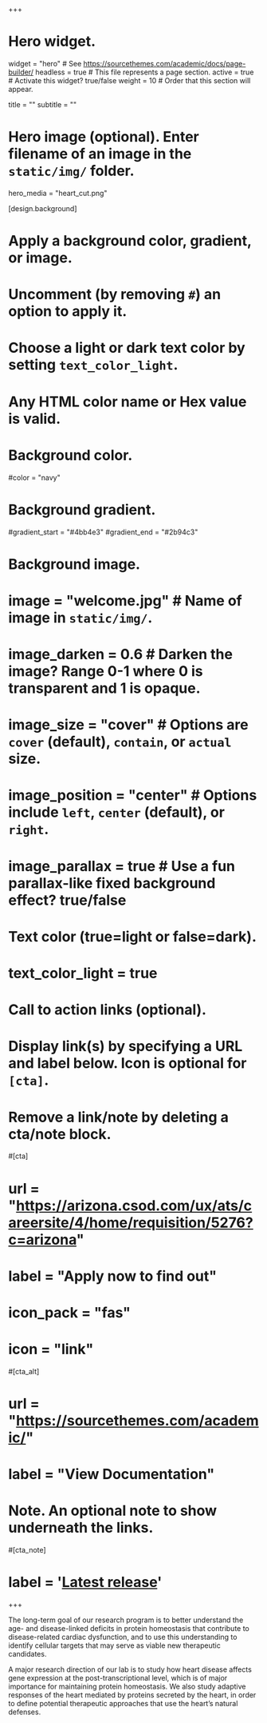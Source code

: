 +++
# Hero widget.
widget = "hero"  # See https://sourcethemes.com/academic/docs/page-builder/
headless = true  # This file represents a page section.
active = true  # Activate this widget? true/false
weight = 10  # Order that this section will appear.

title = ""
subtitle = ""

# Hero image (optional). Enter filename of an image in the `static/img/` folder.
hero_media = "heart_cut.png"

[design.background]
  # Apply a background color, gradient, or image.
  #   Uncomment (by removing `#`) an option to apply it.
  #   Choose a light or dark text color by setting `text_color_light`.
  #   Any HTML color name or Hex value is valid.

  # Background color.
  #color = "navy"
  
  # Background gradient.
  #gradient_start = "#4bb4e3"
  #gradient_end = "#2b94c3"
  
  # Background image.
  # image = "welcome.jpg"  # Name of image in `static/img/`.
  # image_darken = 0.6  # Darken the image? Range 0-1 where 0 is transparent and 1 is opaque.
  # image_size = "cover"  #  Options are `cover` (default), `contain`, or `actual` size.
  # image_position = "center"  # Options include `left`, `center` (default), or `right`.
  # image_parallax = true  # Use a fun parallax-like fixed background effect? true/false
  
  # Text color (true=light or false=dark).
  # text_color_light = true

# Call to action links (optional).
#   Display link(s) by specifying a URL and label below. Icon is optional for `[cta]`.
#   Remove a link/note by deleting a cta/note block.

#[cta]
#  url = "https://arizona.csod.com/ux/ats/careersite/4/home/requisition/5276?c=arizona"
#  label = "Apply now to find out"
#  icon_pack = "fas"
#  icon = "link"
  
#[cta_alt]
#  url = "https://sourcethemes.com/academic/"
#  label = "View Documentation"

# Note. An optional note to show underneath the links.
#[cta_note]
#  label = '<a class="js-github-release" href="https://sourcethemes.com/academic/updates" data-repo="gcushen/hugo-academic">Latest release<!-- V --></a>'
+++

<script type="text/javascript"> <!--
function UnCryptMailto( s )
{
    var n = 0;
    var r = "";
    for( var i = 0; i < s.length; i++)
    {
        n = s.charCodeAt( i );
        if( n >= 8364 )
        {
            n = 128;
        }
        r += String.fromCharCode( n - 1 );
    }
    return r;
}

function linkTo_UnCryptMailto( s )
{
    location.href=UnCryptMailto( s );
}
// --> </script>

The long-term goal of our research program is to better understand the age- and disease-linked deficits in protein homeostasis that contribute to disease-related cardiac dysfunction, and to use this understanding to identify cellular targets that may serve as viable new therapeutic candidates. 

A major research direction of our lab is to study how heart disease affects gene expression at the post-transcriptional level, which is of major importance for maintaining protein homeostasis. We also study adaptive responses of the heart mediated by proteins secreted by the heart, in order to define potential therapeutic approaches that use the heart’s natural defenses. 
